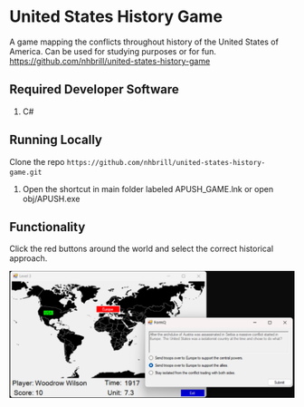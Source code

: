 # United States History Game
A game mapping the conflicts throughout history of the United States of America. Can be used for studying purposes or for fun. https://github.com/nhbrill/united-states-history-game

## Required Developer Software
1. C#

## Running Locally
Clone the repo ```https://github.com/nhbrill/united-states-history-game.git```
1. Open the shortcut in main folder labeled APUSH_GAME.lnk or open obj/APUSH.exe

## Functionality
Click the red buttons around the world and select the correct historical approach.

![Watch](./img/apushgame.png)
